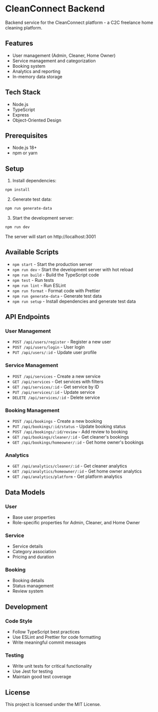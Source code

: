 # CleanConnect Backend

Backend service for the CleanConnect platform - a C2C freelance home cleaning platform.

## Features

- User management (Admin, Cleaner, Home Owner)
- Service management and categorization
- Booking system
- Analytics and reporting
- In-memory data storage

## Tech Stack

- Node.js
- TypeScript
- Express
- Object-Oriented Design

## Prerequisites

- Node.js 18+
- npm or yarn

## Setup

1. Install dependencies:
```bash
npm install
```

2. Generate test data:
```bash
npm run generate-data
```

3. Start the development server:
```bash
npm run dev
```

The server will start on http://localhost:3001

## Available Scripts

- `npm start` - Start the production server
- `npm run dev` - Start the development server with hot reload
- `npm run build` - Build the TypeScript code
- `npm test` - Run tests
- `npm run lint` - Run ESLint
- `npm run format` - Format code with Prettier
- `npm run generate-data` - Generate test data
- `npm run setup` - Install dependencies and generate test data

## API Endpoints

### User Management
- `POST /api/users/register` - Register a new user
- `POST /api/users/login` - User login
- `PUT /api/users/:id` - Update user profile

### Service Management
- `POST /api/services` - Create a new service
- `GET /api/services` - Get services with filters
- `GET /api/services/:id` - Get service by ID
- `PUT /api/services/:id` - Update service
- `DELETE /api/services/:id` - Delete service

### Booking Management
- `POST /api/bookings` - Create a new booking
- `PUT /api/bookings/:id/status` - Update booking status
- `POST /api/bookings/:id/review` - Add review to booking
- `GET /api/bookings/cleaner/:id` - Get cleaner's bookings
- `GET /api/bookings/homeowner/:id` - Get home owner's bookings

### Analytics
- `GET /api/analytics/cleaner/:id` - Get cleaner analytics
- `GET /api/analytics/homeowner/:id` - Get home owner analytics
- `GET /api/analytics/platform` - Get platform analytics

## Data Models

### User
- Base user properties
- Role-specific properties for Admin, Cleaner, and Home Owner

### Service
- Service details
- Category association
- Pricing and duration

### Booking
- Booking details
- Status management
- Review system

## Development

### Code Style
- Follow TypeScript best practices
- Use ESLint and Prettier for code formatting
- Write meaningful commit messages

### Testing
- Write unit tests for critical functionality
- Use Jest for testing
- Maintain good test coverage

## License

This project is licensed under the MIT License. 